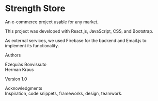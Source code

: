 <h1> Strength Store </h1>

An e-commerce project usable for any market.

This project was developed with React.js, JavaScript, CSS, and Bootstrap.

As external services, we used Firebase for the backend and Email.js to implement its functionality.

Authors

Ezequías Bonvissuto <br>
Herman Kraus

Version
1.0

Acknowledgments <br>
Inspiration, code snippets, frameworks, design, teamwork.
